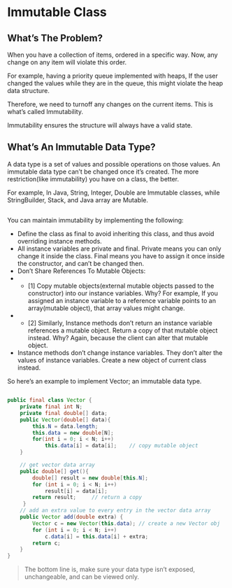 # Immutable Class

## What’s The Problem?

When you have a collection of items, ordered in a specific way. Now, any change on any item will violate this order.

For example, having a priority queue implemented with heaps, If the user changed the values while they are in the queue, this might violate the heap data structure.

Therefore, we need to turnoff any changes on the current items. This is what’s called Immutability.

Immutability ensures the structure will always have a valid state.

## What’s An Immutable Data Type?
A data type is a set of values and possible operations on those values. An immutable data type can’t be changed once it’s created. The more restriction(like immutability) you have on a class, the better.

For example, In Java, String, Integer, Double are Immutable classes, while StringBuilder, Stack, and Java array are Mutable.


## 
You can maintain immutability by implementing the following:

- Define the class as final to avoid inheriting this class, and thus avoid overriding instance methods.
- All instance variables are private and final. Private means you can only change it inside the class. Final means you have to assign it once inside the constructor, and can’t be changed then.
- Don’t Share References To Mutable Objects:
- - [1] Copy mutable objects(external mutable objects passed to the constructor) into our instance variables. Why? For example, If you assigned an instance variable to a reference variable points to an array(mutable object), that array values might change.
- - [2] Similarly, Instance methods don’t return an instance variable references a mutable object. Return a copy of that mutable object instead. Why? Again, because the client can alter that mutable object.
- Instance methods don’t change instance variables. They don’t alter the values of instance variables. Create a new object of current class instead.

So here’s an example to implement Vector; an immutable data type.

```java

public final class Vector { 
    private final int N;
    private final double[] data;
    public Vector(double[] data){   
        this.N = data.length;   
        this.data = new double[N];   
        for(int i = 0; i < N; i++) 
            this.data[i] = data[i];    // copy mutable object
    } 

    // get vector data array
    public double[] get(){
        double[] result = new double[this.N];
        for (int i = 0; i < N; i++)
            result[i] = data[i];
        return result;     // return a copy
     }
    // add an extra value to every entry in the vector data array
    public Vector add(double extra) {
        Vector c = new Vector(this.data); // create a new Vector obj
        for (int i = 0; i < N; i++)
            c.data[i] = this.data[i] + extra;
        return c;         
    }
}
```
>  The bottom line is, make sure your data type isn’t exposed, unchangeable, and can be viewed only.
